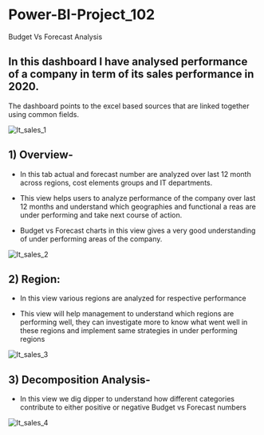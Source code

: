 # Power-BI-Project_102
Budget Vs Forecast Analysis

## In this dashboard I have analysed performance of a company in term of its sales performance in 2020.
The dashboard points to the excel based sources that are linked together using common fields.

![It_sales_1](https://user-images.githubusercontent.com/61430361/103798743-23ac8480-5070-11eb-82e8-094e894e50b9.JPG)

## 1) Overview- 

  - In this tab actual and forecast number are analyzed over last 12 month across regions, cost elements groups and IT departments.
    
   - This view helps users to analyze performance of the company over last 12 months and understand which geographies and functional a
    reas are under  performing and take next course of action.  
    
   - Budget vs Forecast charts in this view gives a very  good understanding of under performing areas of the company.
    

![It_sales_2](https://user-images.githubusercontent.com/61430361/103798962-6e2e0100-5070-11eb-939f-7298f2d1f9ae.JPG)


## 2)  Region:

  - In this view various regions are analyzed for respective performance

  - This view will help management to understand which regions are performing well, they can investigate more to know what went well in these regions and implement same strategies in under performing regions

![It_sales_3](https://user-images.githubusercontent.com/61430361/103799119-a9303480-5070-11eb-9323-476d761e6712.JPG)


## 3) Decomposition Analysis-

  - In this view we dig dipper to understand how different categories contribute to either positive or negative Budget vs Forecast numbers
  
![It_sales_4](https://user-images.githubusercontent.com/61430361/103799278-e3013b00-5070-11eb-8a46-e2add2acf22e.JPG)





